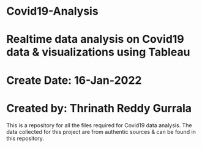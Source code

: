 # Covid19-Analysis
# Realtime data analysis on Covid19 data & visualizations using Tableau
# Create Date: 16-Jan-2022
# Created by: Thrinath Reddy Gurrala

This is a repository for all the files required for Covid19 data analysis.
The data collected for this project are from authentic sources & can be found in this repository.
